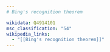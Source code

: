 ```yaml
---
# Bing's recognition theorem

wikidata: Q4914101
msc_classification: "54"
wikipedia_links:
  - "[[Bing's recognition theorem]]"
---
```


